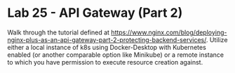 # Lab 25 - API Gateway (Part 2)

Walk through the tutorial defined at https://www.nginx.com/blog/deploying-nginx-plus-as-an-api-gateway-part-2-protecting-backend-services/. Utilize either a local instance of k8s using Docker-Desktop with Kubernetes enabled (or another comparable option like Minikube) or a remote instance to which you have permission to execute resource creation against.
